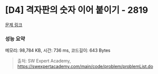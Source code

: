 # [D4] 격자판의 숫자 이어 붙이기 - 2819 

[문제 링크](https://swexpertacademy.com/main/code/problem/problemDetail.do?contestProbId=AV7I5fgqEogDFAXB) 

### 성능 요약

메모리: 98,784 KB, 시간: 736 ms, 코드길이: 643 Bytes



> 출처: SW Expert Academy, https://swexpertacademy.com/main/code/problem/problemList.do